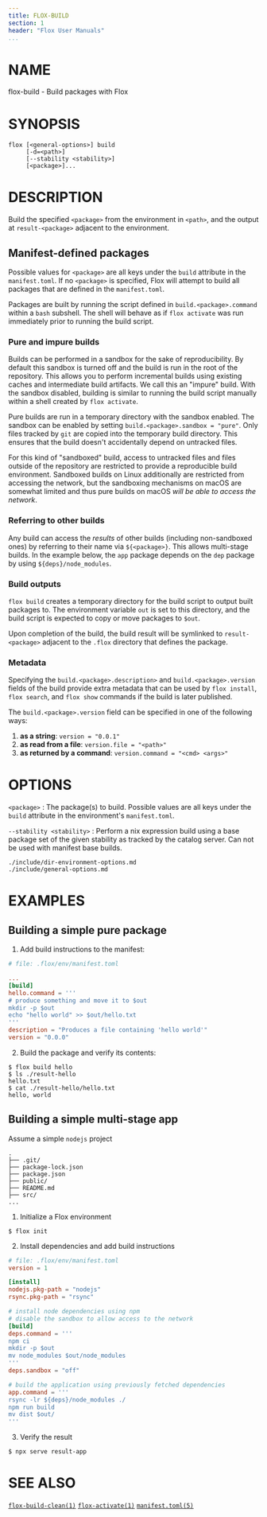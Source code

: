 ```yaml
---
title: FLOX-BUILD
section: 1
header: "Flox User Manuals"
...
```



# NAME

flox-build - Build packages with Flox


# SYNOPSIS

```
flox [<general-options>] build
     [-d=<path>]
     [--stability <stability>]
     [<package>]...
```

# DESCRIPTION

Build the specified `<package>` from the environment in `<path>`,
and the output at `result-<package>` adjacent to the environment.

## Manifest-defined packages

Possible values for `<package>` are all keys under the `build` attribute
in the `manifest.toml`.
If no `<package>` is specified, Flox will attempt to build all packages
that are defined in the `manifest.toml`.

Packages are built by running the script defined in `build.<package>.command`
within a `bash` subshell.
The shell will behave as if `flox activate` was run immediately prior to
running the build script.

### Pure and impure builds

Builds can be performed in a sandbox for the sake of reproducibility.
By default this sandbox is turned off and the build is run in the root of the
repository.
This allows you to perform incremental builds using existing caches and
intermediate build artifacts.
We call this an "impure" build.
With the sandbox disabled, building is similar to running the build script
manually within a shell created by `flox activate`.

Pure builds are run in a temporary directory with the sandbox enabled.
The sandbox can be enabled by setting `build.<package>.sandbox = "pure"`.
Only files tracked by `git` are copied into the temporary build directory.
This ensures that the build doesn't accidentally depend on untracked files.

For this kind of "sandboxed" build, access to untracked files and files outside
of the repository are restricted to provide a reproducible build environment.
Sandboxed builds on Linux additionally are restricted from accessing the
network, but the sandboxing mechanisms on macOS are somewhat limited and thus
pure builds on macOS _will be able to access the network_.

### Referring to other builds

Any build can access the _results_ of other builds (including non-sandboxed
ones) by referring to their name via `${<package>}`.
This allows multi-stage builds.
In the example below, the `app` package depends on the `dep` package
by using `${deps}/node_modules`.

### Build outputs

`flox build` creates a temporary directory for the build script
to output built packages to.
The environment variable `out` is set to this directory,
and the build script is expected to copy or move packages to `$out`.

Upon completion of the build, the build result will be symlinked to
`result-<package>` adjacent to the `.flox` directory that defines the package.

### Metadata

Specifying the `build.<package>.description>` and `build.<package>.version`
fields of the build provide extra metadata that can be used by `flox install`,
`flox search`, and `flox show` commands if the build is later published.

The `build.<package>.version` field can be specified in one of the following ways:

1. **as a string**: `version = "0.0.1"`
1. **as read from a file**: `version.file = "<path>"`
1. **as returned by a command**: `version.command = "<cmd> <args>"`

# OPTIONS

`<package>`
:   The package(s) to build.
    Possible values are all keys under the `build` attribute
    in the environment's `manifest.toml`.

`--stability <stability>`
:   Perform a nix expression build using a base package set of the given stability
    as tracked by the catalog server.
    Can not be used with manifest base builds.


```{.include}
./include/dir-environment-options.md
./include/general-options.md
```

# EXAMPLES

## Building a simple pure package

1. Add build instructions to the manifest:

```toml
# file: .flox/env/manifest.toml

...
[build]
hello.command = '''
# produce something and move it to $out
mkdir -p $out
echo "hello world" >> $out/hello.txt
'''
description = "Produces a file containing 'hello world'"
version = "0.0.0"
```

2. Build the package and verify its contents:

```
$ flox build hello
$ ls ./result-hello
hello.txt
$ cat ./result-hello/hello.txt
hello, world
```

## Building a simple multi-stage app

Assume a simple `nodejs` project

```
.
├── .git/
├── package-lock.json
├── package.json
├── public/
├── README.md
├── src/
...
```

1. Initialize a Flox environment

```shell
$ flox init
```

2. Install dependencies and add build instructions

```toml
# file: .flox/env/manifest.toml
version = 1

[install]
nodejs.pkg-path = "nodejs"
rsync.pkg-path = "rsync"

# install node dependencies using npm
# disable the sandbox to allow access to the network
[build]
deps.command = '''
npm ci
mkdir -p $out
mv node_modules $out/node_modules
'''
deps.sandbox = "off"

# build the application using previously fetched dependencies
app.command = '''
rsync -lr ${deps}/node_modules ./
npm run build
mv dist $out/
'''
```

3. Verify the result

```shell
$ npx serve result-app
```

# SEE ALSO

[`flox-build-clean(1)`](./flox-build-clean.md)
[`flox-activate(1)`](./flox-activate.md)
[`manifest.toml(5)`](./manifest.toml.md)
